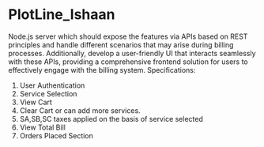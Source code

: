 # PlotLine_Ishaan
Node.js server which should expose the features via APIs based on REST principles and handle different scenarios that may arise during billing processes. Additionally, develop a user-friendly UI that interacts seamlessly with these APIs, providing a comprehensive frontend solution for users to effectively engage with the billing system.
Specifications:
1. User Authentication
2. Service Selection
3. View Cart
4. Clear Cart or can add more services.
5. SA,SB,SC taxes applied on the basis of service selected
6. View Total Bill
7. Orders Placed Section

